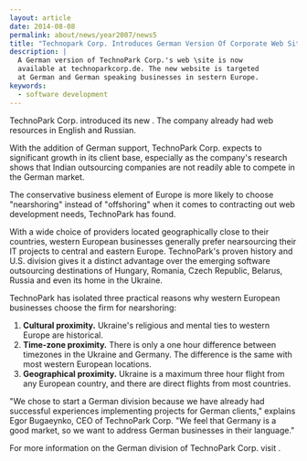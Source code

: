```yaml
---
layout: article
date: 2014-08-08
permalink: about/news/year2007/news5
title: "Technopark Corp. Introduces German Version Of Corporate Web Site"
description: |
  A German version of TechnoPark Corp.'s web \site is now
  available at technoparkcorp.de. The new website is targeted
  at German and German speaking businesses in sestern Europe.
keywords:
  - software development
---
```


TechnoPark Corp. introduced its new . The company already had web resources in English and Russian.

With the addition of German support, TechnoPark Corp. expects to significant growth in its client
base, especially as the company's research shows that Indian outsourcing companies are not readily
able to compete in the German market.

The conservative business element of Europe is more likely to choose "nearshoring" instead of
"offshoring" when it comes to contracting out web development needs, TechnoPark has found.

With a wide choice of providers located geographically close to their countries, western European
businesses generally prefer nearsourcing their IT projects to central and eastern Europe.
TechnoPark's proven history and U.S. division gives it a distinct advantage over the emerging
software outsourcing destinations of Hungary, Romania, Czech Republic, Belarus, Russia and even its
home in the Ukraine.

TechnoPark has isolated three practical reasons why western European businesses choose the firm for nearshoring:

<ol><li><strong>Cultural proximity.</strong> Ukraine's religious and mental
 ties to western Europe are historical.</li>
<li><strong>Time-zone proximity.</strong> There is only a one hour difference
 between timezones in the Ukraine and Germany. The difference is the same with
  most western European locations.</li>
<li><strong>Geographical proximity.</strong> Ukraine is a maximum three hour flight
 from any European country, and there are direct flights from most countries. </li></ol>

"We chose to start a German division because we have already had successful experiences implementing
projects for German clients," explains Egor Bugaeynko, CEO of TechnoPark Corp. "We feel that Germany
is a good market, so we want to address German businesses in their language."

For more information on the German division of TechnoPark Corp. visit .
